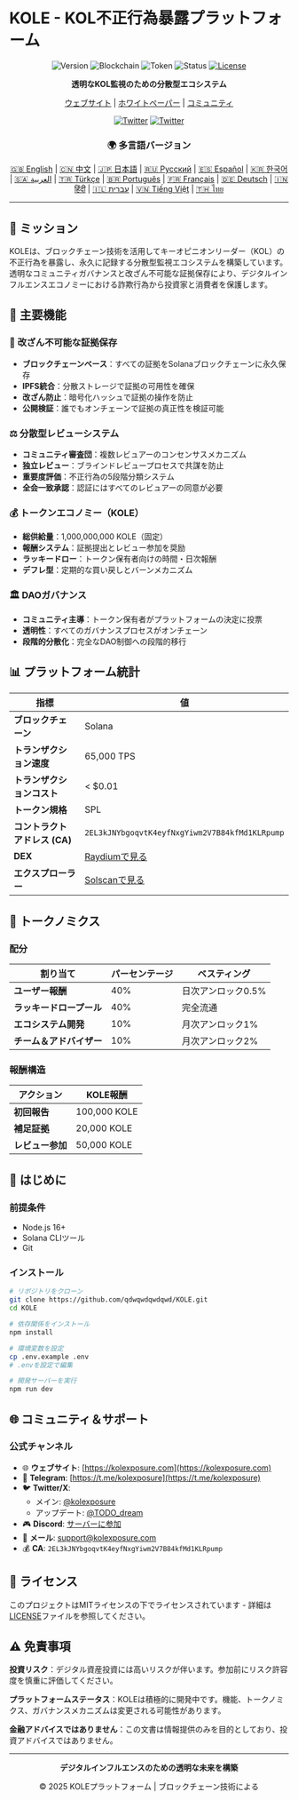 # KOLE - KOL不正行為暴露プラットフォーム

<div align="center">

![Version](https://img.shields.io/badge/バージョン-1.2-blue)
![Blockchain](https://img.shields.io/badge/ブロックチェーン-Solana-purple)
![Token](https://img.shields.io/badge/トークン-KOLE-green)
![Status](https://img.shields.io/badge/ステータス-稼働中-success)
[![License](https://img.shields.io/badge/ライセンス-MIT-yellow)](LICENSE)

**透明なKOL監視のための分散型エコシステム**

[ウェブサイト](https://kolexposure.com) | [ホワイトペーパー](docs/whitepapers/Whitepaper_JP.md) | [コミュニティ](https://t.me/kolexposure)

[![Twitter](https://img.shields.io/twitter/follow/kolexposure?style=social&label=フォロー@kolexposure)](https://x.com/kolexposure) [![Twitter](https://img.shields.io/twitter/follow/TODO_dream?style=social&label=フォロー@TODO_dream)](https://x.com/TODO_dream)

### 🌍 多言語バージョン
[🇬🇧 English](README.md) | [🇨🇳 中文](README_CN.md) | [🇯🇵 日本語](README_JP.md) | [🇷🇺 Русский](README_RU.md) | [🇪🇸 Español](README_ES.md) | [🇰🇷 한국어](README_KR.md) | [🇸🇦 العربية](README_AR.md) | [🇹🇷 Türkçe](README_TR.md) | [🇧🇷 Português](README_PT.md) | [🇫🇷 Français](README_FR.md) | [🇩🇪 Deutsch](README_DE.md) | [🇮🇳 हिंदी](README_HI.md) | [🇮🇱 עברית](README_HE.md) | [🇻🇳 Tiếng Việt](README_VI.md) | [🇹🇭 ไทย](README_TH.md)

</div>

---

## 🎯 ミッション

KOLEは、ブロックチェーン技術を活用してキーオピニオンリーダー（KOL）の不正行為を暴露し、永久に記録する分散型監視エコシステムを構築しています。透明なコミュニティガバナンスと改ざん不可能な証拠保存により、デジタルインフルエンスエコノミーにおける詐欺行為から投資家と消費者を保護します。

## 🌟 主要機能

### 🔐 **改ざん不可能な証拠保存**
- **ブロックチェーンベース**：すべての証拠をSolanaブロックチェーンに永久保存
- **IPFS統合**：分散ストレージで証拠の可用性を確保
- **改ざん防止**：暗号化ハッシュで証拠の操作を防止
- **公開検証**：誰でもオンチェーンで証拠の真正性を検証可能

### ⚖️ **分散型レビューシステム**
- **コミュニティ審査団**：複数レビュアーのコンセンサスメカニズム
- **独立レビュー**：ブラインドレビュープロセスで共謀を防止
- **重要度評価**：不正行為の5段階分類システム
- **全会一致承認**：認証にはすべてのレビュアーの同意が必要

### 💰 **トークンエコノミー（KOLE）**
- **総供給量**：1,000,000,000 KOLE（固定）
- **報酬システム**：証拠提出とレビュー参加を奨励
- **ラッキードロー**：トークン保有者向けの時間・日次報酬
- **デフレ型**：定期的な買い戻しとバーンメカニズム

### 🏛️ **DAOガバナンス**
- **コミュニティ主導**：トークン保有者がプラットフォームの決定に投票
- **透明性**：すべてのガバナンスプロセスがオンチェーン
- **段階的分散化**：完全なDAO制御への段階的移行

## 📊 プラットフォーム統計

| 指標 | 値 |
|------|-----|
| **ブロックチェーン** | Solana |
| **トランザクション速度** | 65,000 TPS |
| **トランザクションコスト** | < $0.01 |
| **トークン規格** | SPL |
| **コントラクトアドレス (CA)** | `2EL3kJNYbgoqvtK4eyfNxgYiwm2V7B84kfMd1KLRpump` |
| **DEX** | [Raydiumで見る](https://raydium.io/swap/?inputCurrency=sol&outputCurrency=2EL3kJNYbgoqvtK4eyfNxgYiwm2V7B84kfMd1KLRpump) |
| **エクスプローラー** | [Solscanで見る](https://solscan.io/token/2EL3kJNYbgoqvtK4eyfNxgYiwm2V7B84kfMd1KLRpump) |

## 💎 トークノミクス

### 配分
| 割り当て | パーセンテージ | ベスティング |
|----------|--------------|------------|
| **ユーザー報酬** | 40% | 日次アンロック0.5% |
| **ラッキードロープール** | 40% | 完全流通 |
| **エコシステム開発** | 10% | 月次アンロック1% |
| **チーム＆アドバイザー** | 10% | 月次アンロック2% |

### 報酬構造
| アクション | KOLE報酬 |
|-----------|----------|
| **初回報告** | 100,000 KOLE |
| **補足証拠** | 20,000 KOLE |
| **レビュー参加** | 50,000 KOLE |

## 🚀 はじめに

### 前提条件
- Node.js 16+
- Solana CLIツール
- Git

### インストール
```bash
# リポジトリをクローン
git clone https://github.com/qdwqwdqwdqwd/KOLE.git
cd KOLE

# 依存関係をインストール
npm install

# 環境変数を設定
cp .env.example .env
# .envを設定で編集

# 開発サーバーを実行
npm run dev
```

## 🌐 コミュニティ＆サポート

### 公式チャンネル
- 🌐 **ウェブサイト**: [https://kolexposure.com](https://kolexposure.com)
- 💬 **Telegram**: [https://t.me/kolexposure](https://t.me/kolexposure)
- 🐦 **Twitter/X**:
  - メイン: [@kolexposure](https://x.com/kolexposure)
  - アップデート: [@TODO_dream](https://x.com/TODO_dream)
- 🎮 **Discord**: [サーバーに参加](https://discord.com/invite/sZf44CseTf)
- 📧 **メール**: support@kolexposure.com
- 💰 **CA**: `2EL3kJNYbgoqvtK4eyfNxgYiwm2V7B84kfMd1KLRpump`

## 📄 ライセンス

このプロジェクトはMITライセンスの下でライセンスされています - 詳細は[LICENSE](LICENSE)ファイルを参照してください。

## ⚠️ 免責事項

**投資リスク**：デジタル資産投資には高いリスクが伴います。参加前にリスク許容度を慎重に評価してください。

**プラットフォームステータス**：KOLEは積極的に開発中です。機能、トークノミクス、ガバナンスメカニズムは変更される可能性があります。

**金融アドバイスではありません**：この文書は情報提供のみを目的としており、投資アドバイスではありません。

---

<div align="center">

**デジタルインフルエンスのための透明な未来を構築**

© 2025 KOLEプラットフォーム | ブロックチェーン技術による

</div>